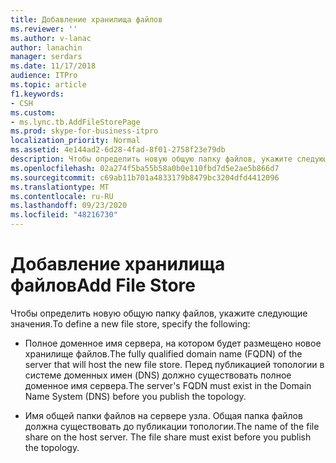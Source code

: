 ```yaml
---
title: Добавление хранилища файлов
ms.reviewer: ''
ms.author: v-lanac
author: lanachin
manager: serdars
ms.date: 11/17/2018
audience: ITPro
ms.topic: article
f1.keywords:
- CSH
ms.custom:
- ms.lync.tb.AddFileStorePage
ms.prod: skype-for-business-itpro
localization_priority: Normal
ms.assetid: 4e144ad2-6d28-4fad-8f01-2758f23e79db
description: Чтобы определить новую общую папку файлов, укажите следующие значения.
ms.openlocfilehash: 02a274f5ba55b58a0b0e110fbd7d5e2ae5b866d7
ms.sourcegitcommit: c69ab11b701a4833179b8479bc3204dfd4412096
ms.translationtype: MT
ms.contentlocale: ru-RU
ms.lasthandoff: 09/23/2020
ms.locfileid: "48216730"
---
```

# <a name="add-file-store"></a><span data-ttu-id="e2a79-103">Добавление хранилища файлов</span><span class="sxs-lookup"><span data-stu-id="e2a79-103">Add File Store</span></span>
 
<span data-ttu-id="e2a79-104">Чтобы определить новую общую папку файлов, укажите следующие значения.</span><span class="sxs-lookup"><span data-stu-id="e2a79-104">To define a new file store, specify the following:</span></span>
  
- <span data-ttu-id="e2a79-105">Полное доменное имя сервера, на котором будет размещено новое хранилище файлов.</span><span class="sxs-lookup"><span data-stu-id="e2a79-105">The fully qualified domain name (FQDN) of the server that will host the new file store.</span></span> <span data-ttu-id="e2a79-106">Перед публикацией топологии в системе доменных имен (DNS) должно существовать полное доменное имя сервера.</span><span class="sxs-lookup"><span data-stu-id="e2a79-106">The server's FQDN must exist in the Domain Name System (DNS) before you publish the topology.</span></span>
    
- <span data-ttu-id="e2a79-p102">Имя общей папки файлов на сервере узла. Общая папка файлов должна существовать до публикации топологии.</span><span class="sxs-lookup"><span data-stu-id="e2a79-p102">The name of the file share on the host server. The file share must exist before you publish the topology.</span></span> 
    

